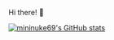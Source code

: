 Hi there! 👋

[![mininuke69's GitHub stats](https://github-readme-stats.vercel.app/api?username=mininuke69)](https://github.com/anuraghazra/github-readme-stats)
